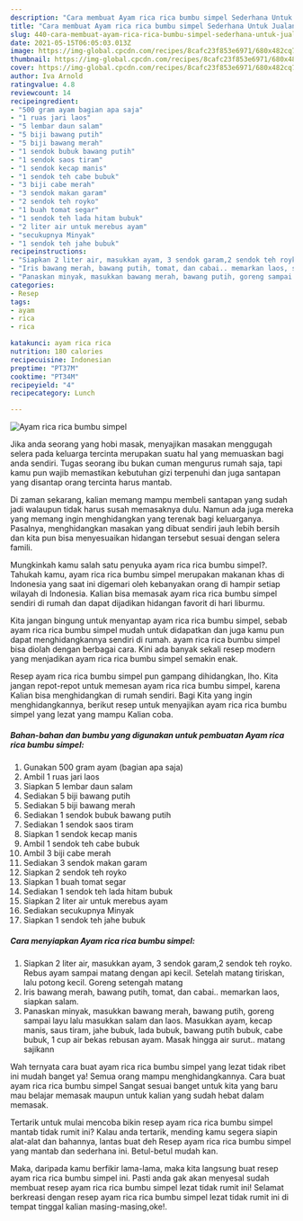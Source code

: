```yaml
---
description: "Cara membuat Ayam rica rica bumbu simpel Sederhana Untuk Jualan"
title: "Cara membuat Ayam rica rica bumbu simpel Sederhana Untuk Jualan"
slug: 440-cara-membuat-ayam-rica-rica-bumbu-simpel-sederhana-untuk-jualan
date: 2021-05-15T06:05:03.013Z
image: https://img-global.cpcdn.com/recipes/8cafc23f853e6971/680x482cq70/ayam-rica-rica-bumbu-simpel-foto-resep-utama.jpg
thumbnail: https://img-global.cpcdn.com/recipes/8cafc23f853e6971/680x482cq70/ayam-rica-rica-bumbu-simpel-foto-resep-utama.jpg
cover: https://img-global.cpcdn.com/recipes/8cafc23f853e6971/680x482cq70/ayam-rica-rica-bumbu-simpel-foto-resep-utama.jpg
author: Iva Arnold
ratingvalue: 4.8
reviewcount: 14
recipeingredient:
- "500 gram ayam bagian apa saja"
- "1 ruas jari laos"
- "5 lembar daun salam"
- "5 biji bawang putih"
- "5 biji bawang merah"
- "1 sendok bubuk bawang putih"
- "1 sendok saos tiram"
- "1 sendok kecap manis"
- "1 sendok teh cabe bubuk"
- "3 biji cabe merah"
- "3 sendok makan garam"
- "2 sendok teh royko"
- "1 buah tomat segar"
- "1 sendok teh lada hitam bubuk"
- "2 liter air untuk merebus ayam"
- "secukupnya Minyak"
- "1 sendok teh jahe bubuk"
recipeinstructions:
- "Siapkan 2 liter air, masukkan ayam, 3 sendok garam,2 sendok teh royko. Rebus ayam sampai matang dengan api kecil. Setelah matang tiriskan, lalu potong kecil. Goreng setengah matang"
- "Iris bawang merah, bawang putih, tomat, dan cabai.. memarkan laos, siapkan salam."
- "Panaskan minyak, masukkan bawang merah, bawang putih, goreng sampai layu lalu masukkan salam dan laos. Masukkan ayam, kecap manis, saus tiram, jahe bubuk, lada bubuk, bawang putih bubuk, cabe bubuk, 1 cup air bekas rebusan ayam. Masak hingga air surut.. matang sajikann"
categories:
- Resep
tags:
- ayam
- rica
- rica

katakunci: ayam rica rica 
nutrition: 180 calories
recipecuisine: Indonesian
preptime: "PT37M"
cooktime: "PT34M"
recipeyield: "4"
recipecategory: Lunch

---
```



![Ayam rica rica bumbu simpel](https://img-global.cpcdn.com/recipes/8cafc23f853e6971/680x482cq70/ayam-rica-rica-bumbu-simpel-foto-resep-utama.jpg)

Jika anda seorang yang hobi masak, menyajikan masakan menggugah selera pada keluarga tercinta merupakan suatu hal yang memuaskan bagi anda sendiri. Tugas seorang ibu bukan cuman mengurus rumah saja, tapi kamu pun wajib memastikan kebutuhan gizi terpenuhi dan juga santapan yang disantap orang tercinta harus mantab.

Di zaman  sekarang, kalian memang mampu membeli santapan yang sudah jadi walaupun tidak harus susah memasaknya dulu. Namun ada juga mereka yang memang ingin menghidangkan yang terenak bagi keluarganya. Pasalnya, menghidangkan masakan yang dibuat sendiri jauh lebih bersih dan kita pun bisa menyesuaikan hidangan tersebut sesuai dengan selera famili. 



Mungkinkah kamu salah satu penyuka ayam rica rica bumbu simpel?. Tahukah kamu, ayam rica rica bumbu simpel merupakan makanan khas di Indonesia yang saat ini digemari oleh kebanyakan orang di hampir setiap wilayah di Indonesia. Kalian bisa memasak ayam rica rica bumbu simpel sendiri di rumah dan dapat dijadikan hidangan favorit di hari liburmu.

Kita jangan bingung untuk menyantap ayam rica rica bumbu simpel, sebab ayam rica rica bumbu simpel mudah untuk didapatkan dan juga kamu pun dapat menghidangkannya sendiri di rumah. ayam rica rica bumbu simpel bisa diolah dengan berbagai cara. Kini ada banyak sekali resep modern yang menjadikan ayam rica rica bumbu simpel semakin enak.

Resep ayam rica rica bumbu simpel pun gampang dihidangkan, lho. Kita jangan repot-repot untuk memesan ayam rica rica bumbu simpel, karena Kalian bisa menghidangkan di rumah sendiri. Bagi Kita yang ingin menghidangkannya, berikut resep untuk menyajikan ayam rica rica bumbu simpel yang lezat yang mampu Kalian coba.

<!--inarticleads1-->

##### Bahan-bahan dan bumbu yang digunakan untuk pembuatan Ayam rica rica bumbu simpel:

1. Gunakan 500 gram ayam (bagian apa saja)
1. Ambil 1 ruas jari laos
1. Siapkan 5 lembar daun salam
1. Sediakan 5 biji bawang putih
1. Sediakan 5 biji bawang merah
1. Sediakan 1 sendok bubuk bawang putih
1. Sediakan 1 sendok saos tiram
1. Siapkan 1 sendok kecap manis
1. Ambil 1 sendok teh cabe bubuk
1. Ambil 3 biji cabe merah
1. Sediakan 3 sendok makan garam
1. Siapkan 2 sendok teh royko
1. Siapkan 1 buah tomat segar
1. Sediakan 1 sendok teh lada hitam bubuk
1. Siapkan 2 liter air untuk merebus ayam
1. Sediakan secukupnya Minyak
1. Siapkan 1 sendok teh jahe bubuk




<!--inarticleads2-->

##### Cara menyiapkan Ayam rica rica bumbu simpel:

1. Siapkan 2 liter air, masukkan ayam, 3 sendok garam,2 sendok teh royko. Rebus ayam sampai matang dengan api kecil. Setelah matang tiriskan, lalu potong kecil. Goreng setengah matang
1. Iris bawang merah, bawang putih, tomat, dan cabai.. memarkan laos, siapkan salam.
1. Panaskan minyak, masukkan bawang merah, bawang putih, goreng sampai layu lalu masukkan salam dan laos. Masukkan ayam, kecap manis, saus tiram, jahe bubuk, lada bubuk, bawang putih bubuk, cabe bubuk, 1 cup air bekas rebusan ayam. Masak hingga air surut.. matang sajikann




Wah ternyata cara buat ayam rica rica bumbu simpel yang lezat tidak ribet ini mudah banget ya! Semua orang mampu menghidangkannya. Cara buat ayam rica rica bumbu simpel Sangat sesuai banget untuk kita yang baru mau belajar memasak maupun untuk kalian yang sudah hebat dalam memasak.

Tertarik untuk mulai mencoba bikin resep ayam rica rica bumbu simpel mantab tidak rumit ini? Kalau anda tertarik, mending kamu segera siapin alat-alat dan bahannya, lantas buat deh Resep ayam rica rica bumbu simpel yang mantab dan sederhana ini. Betul-betul mudah kan. 

Maka, daripada kamu berfikir lama-lama, maka kita langsung buat resep ayam rica rica bumbu simpel ini. Pasti anda gak akan menyesal sudah membuat resep ayam rica rica bumbu simpel lezat tidak rumit ini! Selamat berkreasi dengan resep ayam rica rica bumbu simpel lezat tidak rumit ini di tempat tinggal kalian masing-masing,oke!.

